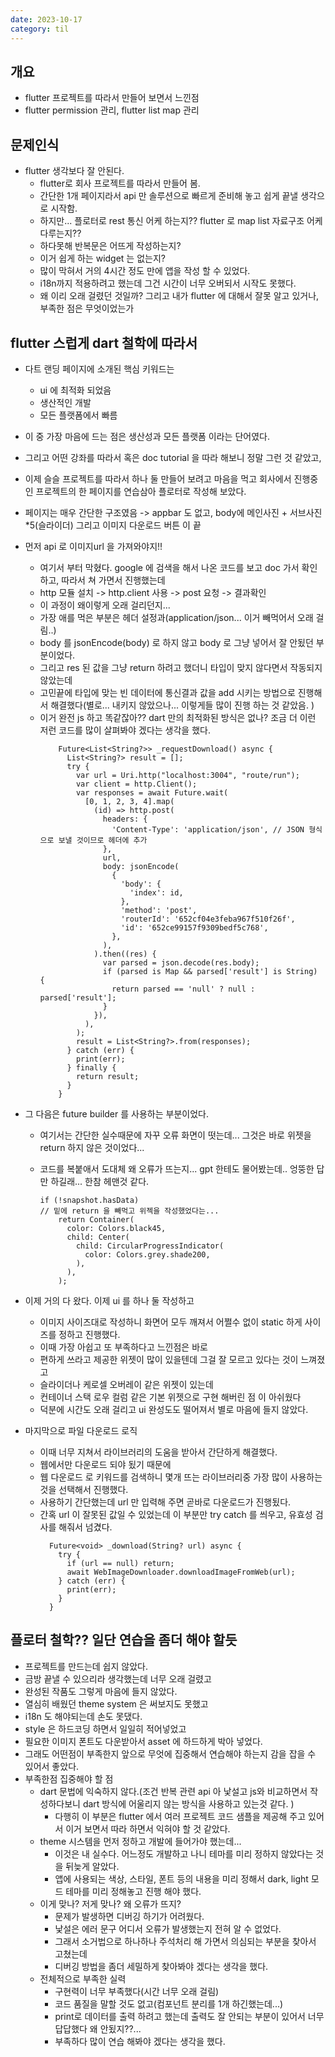 ```yaml
---
date: 2023-10-17
category: til
---
```


## 개요

- flutter 프로젝트를 따라서 만들어 보면서 느낀점
- flutter permission 관리, flutter list map 관리

## 문제인식

- flutter 생각보다 잘 안된다.
  - flutter로 회사 프로젝트를 따라서 만들어 봄.
  - 간단한 1개 페이지라서 api 만 솔루션으로 빠르게 준비해 놓고 쉽게 끝낼 생각으로 시작함.
  - 하지만... 플로터로 rest 통신 어케 하는지?? flutter 로 map list 자료구조 어케 다루는지??
  - 하다못해 반복문은 어뜨게 작성하는지?
  - 이거 쉽게 하는 widget 는 없는지?
  - 많이 막혀서 거의 4시간 정도 만에 앱을 작성 할 수 있었다.
  - i18n까지 적용하려고 했는데 그건 시간이 너무 오버되서 시작도 못했다.
  - 왜 이리 오래 걸렸던 것일까? 그리고 내가 flutter 에 대해서 잘못 알고 있거나, 부족한 점은 무엇이었는가

## flutter 스럽게 dart 철학에 따라서

- 다트 랜딩 페이지에 소개된 핵심 키워드는
  - ui 에 최적화 되었음
  - 생산적인 개발
  - 모든 플랫폼에서 빠름
- 이 중 가장 마음에 드는 점은 생산성과 모든 플랫폼 이라는 단어였다.
- 그리고 어떤 강좌를 따라서 혹은 doc tutorial 을 따라 해보니 정말 그런 것 같았고,
- 이제 슬슬 프로젝트를 따라서 하나 둘 만들어 보려고 마음을 먹고 회사에서 진행중인 프로젝트의 한 페이지를 연습삼아 플로터로 작성해 보았다.
- 페이지는 매우 간단한 구조였음 -> appbar 도 없고, body에 메인사진 + 서브사진\*5(슬라이더) 그리고 이미지 다운로드 버튼 이 끝
- 먼저 api 로 이미지url 을 가져와야지!!
  - 여기서 부터 막혔다. google 에 검색을 해서 나온 코드를 보고 doc 가서 확인하고, 따라서 쳐 가면서 진행했는데
  - http 모듈 설치 -> http.client 사용 -> post 요청 -> 결과확인
  - 이 과정이 왜이렇게 오래 걸리던지...
  - 가장 애를 먹은 부분은 헤더 설정과(application/json... 이거 빼먹어서 오래 걸림..)
  - body 를 jsonEncode(body) 로 하지 않고 body 로 그냥 넣어서 잘 안됬던 부분이었다.
  - 그리고 res 된 값을 그냥 return 하려고 했더니 타입이 맞지 않다면서 작동되지 않았는데
  - 고민끝에 타입에 맞는 빈 데이터에 통신결과 값을 add 시키는 방법으로 진행해서 해결했다(별로... 내키지 않았으나... 이렇게들 많이 진행 하는 것 같았음. )
  - 이거 완전 js 하고 똑같잖아?? dart 만의 최적화된 방식은 없나? 조금 더 이런 저런 코드를 많이 살펴봐야 겠다는 생각을 했다.
    ```
        Future<List<String?>> _requestDownload() async {
          List<String?> result = [];
          try {
            var url = Uri.http("localhost:3004", "route/run");
            var client = http.Client();
            var responses = await Future.wait(
              [0, 1, 2, 3, 4].map(
                (id) => http.post(
                  headers: {
                    'Content-Type': 'application/json', // JSON 형식으로 보낼 것이므로 헤더에 추가
                  },
                  url,
                  body: jsonEncode(
                    {
                      'body': {
                        'index': id,
                      },
                      'method': 'post',
                      'routerId': '652cf04e3feba967f510f26f',
                      'id': '652ce99157f9309bedf5c768',
                    },
                  ),
                ).then((res) {
                  var parsed = json.decode(res.body);
                  if (parsed is Map && parsed['result'] is String) {
                    return parsed == 'null' ? null : parsed['result'];
                  }
                }),
              ),
            );
            result = List<String?>.from(responses);
          } catch (err) {
            print(err);
          } finally {
            return result;
          }
        }
    ```
- 그 다음은 future builder 를 사용하는 부분이었다.

  - 여기서는 간단한 실수때문에 자꾸 오류 화면이 떳는데... 그것은 바로 위젯을 return 하지 않은 것이었다...
  - 코드를 복붙애서 도대체 왜 오류가 뜨는지... gpt 한테도 물어봤는데.. 엉뚱한 답만 하길래... 한참 헤맨것 같다.

    ```
    if (!snapshot.hasData)
    // 밑에 return 을 빼먹고 위젝을 작성했었다는...
        return Container(
          color: Colors.black45,
          child: Center(
            child: CircularProgressIndicator(
              color: Colors.grey.shade200,
            ),
          ),
        );

    ```

- 이제 거의 다 왔다. 이제 ui 를 하나 둘 작성하고
  - 이미지 사이즈대로 작성하니 화면어 모두 깨져서 어쩔수 없이 static 하게 사이즈를 정하고 진행했다.
  - 이때 가장 아쉽고 또 부족하다고 느낀점은 바로
  - 편하게 쓰라고 제공한 위젯이 많이 있을텐데 그걸 잘 모르고 있다는 것이 느껴졌고
  - 슬라이더나 케로셀 오버레이 같은 위젯이 있는데
  - 컨테이너 스택 로우 컬럼 같은 기본 위젯으로 구현 해버린 점 이 아쉬웠다
  - 덕분에 시간도 오래 걸리고 ui 완성도도 떨어져서 별로 마음에 들지 않았다.
- 마지막으로 파일 다운로드 로직
  - 이때 너무 지쳐서 라이브러리의 도움을 받아서 간단하게 해결했다.
  - 웹에서만 다운로드 되야 됬기 때문에
  - 웹 다운로드 로 키워드를 검색하니 몇개 뜨는 라이브러리중 가장 많이 사용하는 것을 선택해서 진행했다.
  - 사용하기 간단했는데 url 만 입력해 주면 곧바로 다운로드가 진행됬다.
  - 간혹 url 이 잘못된 값일 수 있었는데 이 부분만 try catch 를 씌우고, 유효성 검사를 해줘서 넘겼다.
    ```
      Future<void> _download(String? url) async {
        try {
          if (url == null) return;
          await WebImageDownloader.downloadImageFromWeb(url);
        } catch (err) {
          print(err);
        }
      }
    ```

## 플로터 철학?? 일단 연습을 좀더 해야 할듯

- 프로젝트를 만드는데 쉽지 않았다.
- 금방 끝낼 수 있으리라 생각했는데 너무 오래 걸렸고
- 완성된 작품도 그렇게 마음에 들지 않았다.
- 열심히 배웠던 theme system 은 써보지도 못했고
- i18n 도 해야되는데 손도 못댔다.
- style 은 하드코딩 하면서 일일히 적어넣었고
- 필요한 이미지 폰트도 다운받아서 asset 에 하드하게 박아 넣었다.
- 그래도 어떤점이 부족한지 앞으로 무엇에 집중해서 연습해야 하는지 감을 잡을 수 있어서 좋았다.
- 부족한점 집중해야 할 점
  - dart 문법에 익숙하지 않다.(조건 반복 관련 api 아 낯설고 js와 비교하면서 작성하다보니 dart 방식에 어울리지 않는 방식을 사용하고 있는것 같다. )
    - 다행히 이 부분은 flutter 에서 여러 프로젝트 코드 샘플을 제공해 주고 있어서 이거 보면서 따라 하면서 익혀야 할 것 같았다.
  - theme 시스템을 먼저 정하고 개발에 들어가야 했는데...
    - 이것은 내 실수다. 어느정도 개발하고 나니 테마를 미리 정하지 않았다는 것을 뒤늦게 알았다.
    - 앱에 사용되는 색상, 스타일, 폰트 등의 내용을 미리 정해서 dark, light 모드 테마를 미리 정해놓고 진행 해야 했다.
  - 이게 맞나? 저게 맞나? 왜 오류가 뜨지?
    - 문제가 발생하면 디버깅 하기가 어려웠다.
    - 낯설은 에러 문구 어디서 오류가 발생했는지 전혀 알 수 없었다.
    - 그래서 소거법으로 하나하나 주석처리 해 가면서 의심되는 부분을 찾아서 고쳤는데
    - 디버깅 방법을 좀더 세밀하게 찾아봐야 겠다는 생각을 했다.
  - 전체적으로 부족한 실력
    - 구현력이 너무 부족했다(시간 너무 오래 걸림)
    - 코드 품질을 말할 것도 없고(컴포넌트 분리를 1개 하긴했는데...)
    - print로 데이터를 출력 하려고 했는데 출력도 잘 안되는 부분이 있어서 너무 답답했다 왜 안됬지??...
    - 부족하다 많이 연습 해봐야 겠다는 생각을 했다.
